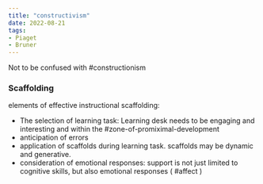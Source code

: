 ```yaml
---
title: "constructivism"
date: 2022-08-21
tags:
- Piaget
- Bruner
---
```


Not to be confused with #constructionism

### Scaffolding 
elements of effective instructional scaffolding: 
- The selection of learning task: Learning desk needs to be engaging and interesting and within the #zone-of-promiximal-development
- anticipation of errors
- application of scaffolds during learning task. scaffolds may be dynamic and generative.
- consideration of emotional responses: support is not just limited to cognitive skills, but also emotional responses ( #affect )




